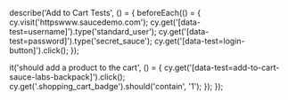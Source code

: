 describe('Add to Cart Tests', () = {
  beforeEach(() = {
    cy.visit('httpswww.saucedemo.com');
    cy.get('[data-test=username]').type('standard_user');
    cy.get('[data-test=password]').type('secret_sauce');
    cy.get('[data-test=login-button]').click();
  });

  it('should add a product to the cart', () = {
    cy.get('[data-test=add-to-cart-sauce-labs-backpack]').click();
    cy.get('.shopping_cart_badge').should('contain', '1');
  });
});
